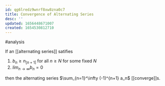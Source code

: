 ```yaml
---
id: qg6lredz9wnrf8xw8zna0c7
title: Convergence of Alternating Series
desc: ''
updated: 1656448671007
created: 1654530812710
---
```

#analysis 

If an [[alternating series]] satifies
1. $b_n \geq n_[n+1]$ for all $n \geq N$ for some fixed $N$
2. $lim_{n \rightarrow \infty} b_n = 0$

then the alternating series $\sum_{n=1}^\infty (-1)^{n+1} a_n$ [[converge]]s.
